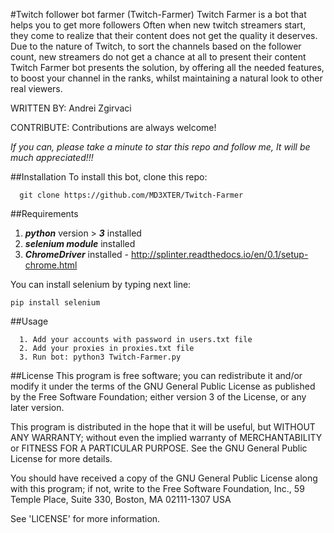 #Twitch follower bot farmer (Twitch-Farmer)
Twitch Farmer is a bot that helps you to get more followers
Often when new twitch streamers start, they come to realize that their content does not get the quality it deserves. Due to the nature of Twitch, to sort the channels based on the follower count, new streamers do not get a chance at all to present their content
Twitch Farmer bot presents the solution, by offering all the needed features, to boost your channel in the ranks, whilst maintaining a natural look to other real viewers.

WRITTEN BY: Andrei Zgirvaci

CONTRIBUTE: Contributions are always welcome!

*If you can, please take a minute to star this repo and follow me, It will be much appreciated!!!*

##Installation
To install this bot, clone this repo:
```
  git clone https://github.com/MD3XTER/Twitch-Farmer
```

##Requirements
  1. **_python_** version > **_3_** installed
  2. **_selenium module_** installed
  3. **_ChromeDriver_** installed - http://splinter.readthedocs.io/en/0.1/setup-chrome.html

You can install selenium by typing next line:
```
pip install selenium
```

##Usage
```
  1. Add your accounts with password in users.txt file
  2. Add your proxies in proxies.txt file
  3. Run bot: python3 Twitch-Farmer.py
```

##License
This program is free software; you can redistribute it and/or modify it under the terms of the GNU General Public License as published by the Free Software Foundation; either version 3 of the License, or any later version.

This program is distributed in the hope that it will be useful, but WITHOUT ANY WARRANTY; without even the implied warranty of MERCHANTABILITY or FITNESS FOR A PARTICULAR PURPOSE. See the GNU General Public License for more details.

You should have received a copy of the GNU General Public License along with this program; if not, write to the Free Software Foundation, Inc., 59 Temple Place, Suite 330, Boston, MA 02111-1307 USA

See 'LICENSE' for more information.
